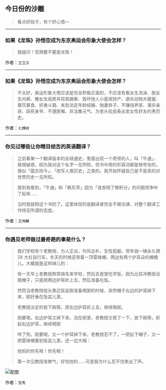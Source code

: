 ## 今日份的沙雕

> 看点好段子，有个好心情～


 
---

### 如果《龙珠》孙悟空成为东京奥运会形象大使会怎样？

> 我就问！奖牌要不要是龙珠！


作者：`王立汉`

---

### 如果《龙珠》孙悟空成为东京奥运会形象大使会怎样？

> 不太好，奥运形象大使应该是完全积极正面的，不应该有看女生洗澡、脱女生内裤、睡女生闺房并将其踢晕、毁坏他人小星球财产、虐杀动物大猩猩、暴饮暴食、好勇斗狠、未到法定年龄结婚、抛妻弃子、不赚钱养家、谋杀亲哥、踩死亲爷、不遵医嘱、非法集元气、为老头拉皮条出卖女性好友的黑历史。


作者：`七棵树`

---

### 你见过哪些让你瞠目结舌的英语翻译？

> 之前看某一个翻译版本的全球通史，里面出现一个奇怪的人，叫「牛通」，我很疑惑，因为我对这个名字一无所知，但书中用的形容词都是很夸张的，类似「震古烁今」、「改写人类历史」之类的。我开始怀疑自己是不是真的对世界历史一无所知。
> 
> 直到我看到，「牛通」和「赖尼茨」因为「谁发明了微积分」的问题而争吵了起来……
> 
> 当时我就把这个书扔了。这里体现的是翻译者完全不做功课，对整个翻译工作持无所谓的态度。


作者：`王伟麟`

---

### 你遇见老师做过最奇葩的事是什么？

> 我们学校有个老教授，为人正派，作风古朴，生性孤僻。常年骑一辆永久牌 28 大杠自行车，冬天的时候还带着一顶雷锋帽，两边有两个护耳朵的帽檐儿。大概就是这样婶儿的：
> 
> 有一天早上老教授照常骑车来学校，然后去食堂吃早饭，因为比较冷教授没脱帽子，只是把两边护耳折上去，然后准备吃饭。
> 
> 然而当老教授低头靠近饭盆刚准备喝粥的时候，突然帽子左边的护耳掉下来，刚好垂在饭盆儿里。
> 
> 老教授淡定的放下碗筷，把左边护耳折上去，继续喝粥。
> 
> 刚要喝，右边护耳又掉下来，泡在粥里，老教授又顿了一下，放下碗筷，折起右边护耳，继续喝粥
> 
> 哔了狗，刚要喝，又一个护耳掉下来，老教授忍不了，一把扯下帽子，又一把雷锋帽塞到饭盆儿里，还一边大喊：
> 
> 他妈的你先喝！你先喝！
> 
> 第一次见教授发脾气，好怕怕的……可是我为什么忍不住笑出了声。



![配图](http://pic4.zhimg.com/70/v2-4f137dcdf20038d80612f0e757f34cdb_b.jpg)


作者：`哲秀`